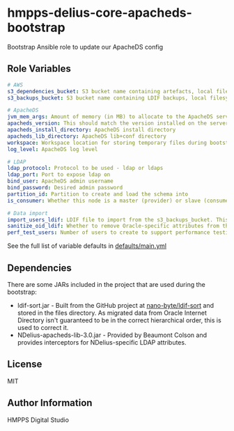 hmpps-delius-core-apacheds-bootstrap
=========

Bootstrap Ansible role to update our ApacheDS config


Role Variables
--------------

```yaml
# AWS
s3_dependencies_bucket: S3 bucket name containing artefacts, local filesystem will be used if not specified
s3_backups_bucket: S3 bucket name containing LDIF backups, local filesystem will be used if not specified

# ApacheDS
jvm_mem_args: Amount of memory (in MB) to allocate to the ApacheDS service
apacheds_version: This should match the version installed on the server
apacheds_install_directory: ApacheDS install directory
apacheds_lib_directory: ApacheDS lib+conf directory
workspace: Workspace location for storing temporary files during bootstrap
log_level: ApacheDS log level

# LDAP
ldap_protocol: Protocol to be used - ldap or ldaps 
ldap_port: Port to expose ldap on
bind_user: ApacheDS admin username
bind_password: Desired admin password
partition_id: Partition to create and load the schema into
is_consumer: Whether this node is a master (provider) or slave (consumer) node

# Data import
import_users_ldif: LDIF file to import from the s3_backups_bucket. This can be set to LATEST to retrieve the latest backup from S3. Default=None (no users)
sanitize_oid_ldif: Whether to remove Oracle-specific attributes from the LDIF
perf_test_users: Number of users to create to support performance testing. Default=0

```
See the full list of variable defaults in [defaults/main.yml](defaults/main.yml)

Dependencies
------------
There are some JARs included in the project that are used during the bootstrap:

* ldif-sort.jar - 
Built from the GitHub project at [nano-byte/ldif-sort](https://github.com/nano-byte/ldif-sort) and stored in the files directory. 
As migrated data from Oracle Internet Directory isn't guaranteed to be in the correct hierarchical order, this is used to correct it.
* NDelius-apacheds-lib-3.0.jar -
Provided by Beaumont Colson and provides interceptors for NDelius-specific LDAP attributes.

License
-------

MIT

Author Information
------------------

HMPPS Digital Studio
